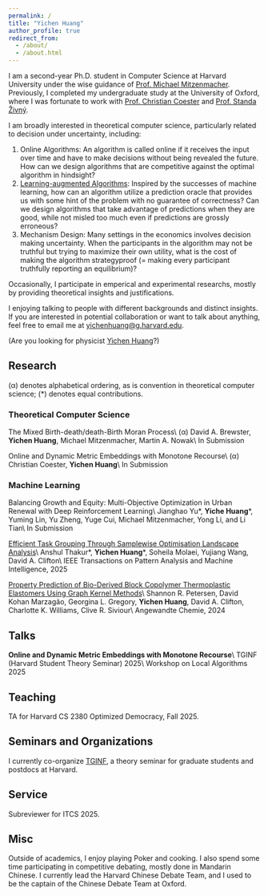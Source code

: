 ```yaml
---
permalink: /
title: "Yichen Huang"
author_profile: true
redirect_from: 
  - /about/
  - /about.html
---
```


I am a second-year Ph.D. student in Computer Science at Harvard University under the wise guidance of [Prof. Michael Mitzenmacher](https://www.eecs.harvard.edu/~michaelm/). Previously, I completed my undergraduate study at the University of Oxford, where I was fortunate to work with [Prof. Christian Coester](https://www.cs.ox.ac.uk/people/christian.coester/) and [Prof. Standa Živný](https://www.cs.ox.ac.uk/standa.zivny/).

I am broadly interested in theoretical computer science, particularly related to decision under uncertainty, including:
1. Online Algorithms: An algorithm is called online if it receives the input over time and have to make decisions without being revealed the future. How can we design algorithms that are competitive against the optimal algorithm in hindsight?
2. [Learning-augmented Algorithms](https://algorithms-with-predictions.github.io/): Inspired by the successes of machine learning, how can an algorithm utilize a prediction oracle that provides us with some hint of the problem with no guarantee of correctness? Can we design algorithms that take advantage of predictions when they are good, while not misled too much even if predictions are grossly erroneous? 
3. Mechanism Design: Many settings in the economics involves decision making uncertainty. When the participants in the algorithm may not be truthful but trying to maximize their own utility, what is the cost of making the algorithm strategyproof (= making every participant truthfully reporting an equilibrium)?
<!-- 4. When only given the ordinal preferences of the voter, can algorithm still select good candidates with respect to a cardinal utility? -->

Occasionally, I participate in emperical and experimental researchs, mostly by providing theoretical insights and justifications.
<!-- I am also interested in performing inter-displinery research involving theoretical analysis. Occasionally, I perform some ML research, with the focus on novel applications derived from insights about the world. -->

I enjoying talking to people with different backgrounds and distinct insights. If you are interested in potential collaboration or want to talk about anything, feel free to email me at yichenhuang@g.harvard.edu.

(Are you looking for physicist [Yichen Huang](https://sites.google.com/site/yichenhuanghomepage/)?)

## Research
(&alpha;) denotes alphabetical ordering, as is convention in theoretical computer science; (\*) denotes equal contributions.

### Theoretical Computer Science
<!-- It is conventional in  to list the authors in alphabetical ordering. -->
<!-- <sub>It is conventional denotes alphabetical ordering which is conventional in theoretical computer science, (\*) denotes equal contributions.<sub> -->

The Mixed Birth-death/death-Birth Moran Process\\
(&alpha;) David A. Brewster, **Yichen Huang**, Michael Mitzenmacher, Martin A. Nowak\\
In Submission

Online and Dynamic Metric Embeddings with Monotone Recourse\\
(&alpha;) Christian Coester, **Yichen Huang**\\
In Submission

### Machine Learning
Balancing Growth and Equity: Multi-Objective Optimization in Urban Renewal with Deep Reinforcement Learning\\
Jianghao Yu\*, **Yiche Huang**\*, Yuming Lin, Yu Zheng, Yuge Cui, Michael Mitzenmacher, Yong Li, and Li Tian\\
In Submission

[Efficient Task Grouping Through Samplewise Optimisation Landscape Analysis](https://ieeexplore.ieee.org/document/11078907)\\
Anshul Thakur\*, **Yichen Huang**\*, Soheila Molaei, Yujiang Wang, David A. Clifton\\
IEEE Transactions on Pattern Analysis and Machine Intelligence, 2025

[Property Prediction of Bio-Derived Block Copolymer Thermoplastic Elastomers Using Graph Kernel Methods](https://onlinelibrary.wiley.com/doi/10.1002/anie.202411097)\\
Shannon R. Petersen, David Kohan Marzagão, Georgina L. Gregory, **Yichen Huang**, David A. Clifton, Charlotte K. Williams, Clive R. Siviour\\
Angewandte Chemie, 2024

## Talks
**Online and Dynamic Metric Embeddings with Monotone Recourse**\\
TGINF (Harvard Student Theory Seminar) 2025\\
Workshop on Local Algorithms 2025

## Teaching
TA for Harvard CS 2380 Optimized Democracy, Fall 2025.

## Seminars and Organizations
I currently co-organize [TGINF](https://sites.google.com/view/harvardtginf/), a theory seminar for graduate students and postdocs at Harvard.

## Service
Subreviewer for ITCS 2025.

## Misc
Outside of academics, I enjoy playing Poker and cooking. I also spend some time participating in competitive debating, mostly done in Mandarin Chinese. I currently lead the Harvard Chinese Debate Team, and I used to be the captain of the Chinese Debate Team at Oxford.
